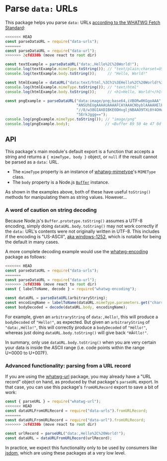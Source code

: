 # Parse `data:` URLs

This package helps you parse `data:` URLs [according to the WHATWG Fetch Standard](https://fetch.spec.whatwg.org/#data-urls):

```js
<<<<<<< HEAD
const parseDataURL = require("data-urls");
=======
const parseDataURL = require("data-url");
>>>>>>> 2cfd330b (move react to root dir)

const textExample = parseDataURL("data:,Hello%2C%20World!");
console.log(textExample.mimeType.toString()); // "text/plain;charset=US-ASCII"
console.log(textExample.body.toString());     // "Hello, World!"

const htmlExample = dataURL("data:text/html,%3Ch1%3EHello%2C%20World!%3C%2Fh1%3E");
console.log(htmlExample.mimeType.toString()); // "text/html"
console.log(htmlExample.body.toString());     // <h1>Hello, World!</h1>

const pngExample = parseDataURL("data:image/png;base64,iVBORw0KGgoAAA" +
                                "ANSUhEUgAAAAUAAAAFCAYAAACNbyblAAAAHElEQVQI12P4" +
                                "//8/w38GIAXDIBKE0DHxgljNBAAO9TXL0Y4OHwAAAABJRU" +
                                "5ErkJggg==");
console.log(pngExample.mimeType.toString()); // "image/png"
console.log(pngExample.body);                // <Buffer 89 50 4e 47 0d ... >
```

## API

This package's main module's default export is a function that accepts a string and returns a `{ mimeType, body }` object, or `null` if the result cannot be parsed as a `data:` URL.

- The `mimeType` property is an instance of [whatwg-mimetype](https://www.npmjs.com/package/whatwg-mimetype)'s `MIMEType` class.
- The `body` property is a Node.js [`Buffer`](https://nodejs.org/docs/latest/api/buffer.html) instance.

As shown in the examples above, both of these have useful `toString()` methods for manipulating them as string values. However…

### A word of caution on string decoding

Because Node.js's `Buffer.prototype.toString()` assumes a UTF-8 encoding, simply doing `dataURL.body.toString()` may not work correctly if the `data:` URL's contents were not originally written in UTF-8. This includes if the encoding is "US-ASCII", [aka windows-1252](https://encoding.spec.whatwg.org/#names-and-labels), which is notable for being the default in many cases.

A more complete decoding example would use the [whatwg-encoding](https://www.npmjs.com/package/whatwg-encoding) package as follows:

```js
<<<<<<< HEAD
const parseDataURL = require("data-urls");
=======
const parseDataURL = require("data-url");
>>>>>>> 2cfd330b (move react to root dir)
const { labelToName, decode } = require("whatwg-encoding");

const dataURL = parseDataURL(arbitraryString);
const encodingName = labelToName(dataURL.mimeType.parameters.get("charset"));
const bodyDecoded = decode(dataURL.body, encodingName);
```

For example, given an `arbitraryString` of `data:,Hello!`, this will produce a `bodyDecoded` of `"Hello!"`, as expected. But given an `arbitraryString` of `"data:,Héllo!"`, this will correctly produce a `bodyDecoded` of `"Héllo!"`, whereas just doing `dataURL.body.toString()` will give back `"HÃ©llo!"`.

In summary, only use `dataURL.body.toString()` when you are very certain your data is inside the ASCII range (i.e. code points within the range U+0000 to U+007F).

### Advanced functionality: parsing from a URL record

If you are using the [whatwg-url](https://github.com/jsdom/whatwg-url) package, you may already have a "URL record" object on hand, as produced by that package's `parseURL` export. In that case, you can use this package's `fromURLRecord` export to save a bit of work:

```js
const { parseURL } = require("whatwg-url");
<<<<<<< HEAD
const dataURLFromURLRecord = require("data-urls").fromURLRecord;
=======
const dataURLFromURLRecord = require("data-url").fromURLRecord;
>>>>>>> 2cfd330b (move react to root dir)

const urlRecord = parseURL("data:,Hello%2C%20World!");
const dataURL = dataURLFromURLRecord(urlRecord);
```

In practice, we expect this functionality only to be used by consumers like [jsdom](https://www.npmjs.com/package/jsdom), which are using these packages at a very low level.

